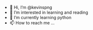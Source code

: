 - 👋 Hi, I’m @kevinspng
- 👀 I’m interested in learning and reading
- 🌱 I’m currently learning python
- 📫 How to reach me ...

<!---
kevinspng/kevinspng is a ✨ special ✨ repository because its `README.md` (this file) appears on your GitHub profile.
You can click the Preview link to take a look at your changes.
--->
